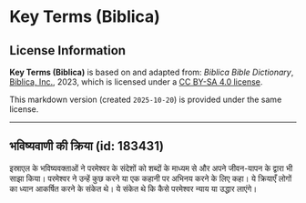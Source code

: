 # Key Terms (Biblica)

## License Information

**Key Terms (Biblica)** is based on and adapted from: _Biblica Bible Dictionary_, [Biblica, Inc.](https://www.biblica.com/), 2023, which is licensed under a [CC BY-SA 4.0 license](https://creativecommons.org/licenses/by-sa/4.0/legalcode.en).

This markdown version (created `2025-10-20`) is provided under the same license.



--------------------------------

## भविष्यवाणी की क्रिया (id: 183431)

 इस्राएल के भविष्यवक्ताओं ने परमेश्वर के संदेशों को शब्दों के माध्यम से और अपने जीवन\-यापन के द्वारा भी साझा किया। परमेश्वर ने उन्हें कुछ करने या एक कहानी पर अभिनय करने के लिए कहा। ये क्रियाएँ लोगों का ध्यान आकर्षित करने के संकेत थे। ये संकेत थे कि कैसे परमेश्वर न्याय या उद्धार लाएंगे।


